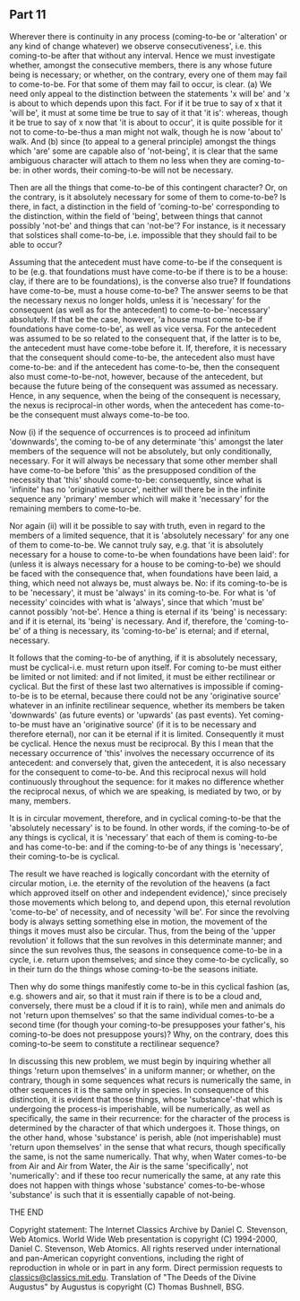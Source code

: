 ## Part 11

Wherever there is continuity in any process (coming-to-be or 'alteration' or any kind of change whatever) we observe consecutiveness', i.e.
this coming-to-be after that without any interval.
Hence we must investigate whether, amongst the consecutive members, there is any whose future being is necessary; or whether, on the contrary, every one of them may fail to come-to-be.
For that some of them may fail to occur, is clear.
(a) We need only appeal to the distinction between the statements 'x will be' and 'x is about to which depends upon this fact.
For if it be true to say of x that it 'will be', it must at some time be true to say of it that 'it is': whereas, though it be true to say of x now that 'it is about to occur', it is quite possible for it not to come-to-be-thus a man might not walk, though he is now 'about to' walk.
And (b) since (to appeal to a general principle) amongst the things which 'are' some are capable also of 'not-being', it is clear that the same ambiguous character will attach to them no less when they are coming-to-be: in other words, their coming-to-be will not be necessary.

Then are all the things that come-to-be of this contingent character?
Or, on the contrary, is it absolutely necessary for some of them to come-to-be?
Is there, in fact, a distinction in the field of 'coming-to-be' corresponding to the distinction, within the field of 'being', between things that cannot possibly 'not-be' and things that can 'not-be'?
For instance, is it necessary that solstices shall come-to-be, i.e.
impossible that they should fail to be able to occur?

Assuming that the antecedent must have come-to-be if the consequent is to be (e.g.
that foundations must have come-to-be if there is to be a house: clay, if there are to be foundations), is the converse also true?
If foundations have come-to-be, must a house come-to-be?
The answer seems to be that the necessary nexus no longer holds, unless it is 'necessary' for the consequent (as well as for the antecedent) to come-to-be-'necessary' absolutely.
If that be the case, however, 'a house must come to-be if foundations have come-to-be', as well as vice versa.
For the antecedent was assumed to be so related to the consequent that, if the latter is to be, the antecedent must have come-tobe before it.
If, therefore, it is necessary that the consequent should come-to-be, the antecedent also must have come-to-be: and if the antecedent has come-to-be, then the consequent also must come-to-be-not, however, because of the antecedent, but because the future being of the consequent was assumed as necessary.
Hence, in any sequence, when the being of the consequent is necessary, the nexus is reciprocal-in other words, when the antecedent has come-to-be the consequent must always come-to-be too.

Now (i) if the sequence of occurrences is to proceed ad infinitum 'downwards', the coming to-be of any determinate 'this' amongst the later members of the sequence will not be absolutely, but only conditionally, necessary.
For it will always be necessary that some other member shall have come-to-be before 'this' as the presupposed condition of the necessity that 'this' should come-to-be: consequently, since what is 'infinite' has no 'originative source', neither will there be in the infinite sequence any 'primary' member which will make it 'necessary' for the remaining members to come-to-be.

Nor again (ii) will it be possible to say with truth, even in regard to the members of a limited sequence, that it is 'absolutely necessary' for any one of them to come-to-be.
We cannot truly say, e.g.
that 'it is absolutely necessary for a house to come-to-be when foundations have been laid': for (unless it is always necessary for a house to be coming-to-be) we should be faced with the consequence that, when foundations have been laid, a thing, which need not always be, must always be.
No: if its coming-to-be is to be 'necessary', it must be 'always' in its coming-to-be.
For what is 'of necessity' coincides with what is 'always', since that which 'must be' cannot possibly 'not-be'.
Hence a thing is eternal if its 'being' is necessary: and if it is eternal, its 'being' is necessary.
And if, therefore, the 'coming-to-be' of a thing is necessary, its 'coming-to-be' is eternal; and if eternal, necessary.

It follows that the coming-to-be of anything, if it is absolutely necessary, must be cyclical-i.e.
must return upon itself.
For coming to-be must either be limited or not limited: and if not limited, it must be either rectilinear or cyclical.
But the first of these last two alternatives is impossible if coming-to-be is to be eternal, because there could not be any 'originative source' whatever in an infinite rectilinear sequence, whether its members be taken 'downwards' (as future events) or 'upwards' (as past events).
Yet coming-to-be must have an 'originative source' (if it is to be necessary and therefore eternal), nor can it be eternal if it is limited.
Consequently it must be cyclical.
Hence the nexus must be reciprocal.
By this I mean that the necessary occurrence of 'this' involves the necessary occurrence of its antecedent: and conversely that, given the antecedent, it is also necessary for the consequent to come-to-be.
And this reciprocal nexus will hold continuously throughout the sequence: for it makes no difference whether the reciprocal nexus, of which we are speaking, is mediated by two, or by many, members.

It is in circular movement, therefore, and in cyclical coming-to-be that the 'absolutely necessary' is to be found.
In other words, if the coming-to-be of any things is cyclical, it is 'necessary' that each of them is coming-to-be and has come-to-be: and if the coming-to-be of any things is 'necessary', their coming-to-be is cyclical.

The result we have reached is logically concordant with the eternity of circular motion, i.e.
the eternity of the revolution of the heavens (a fact which approved itself on other and independent evidence),' since precisely those movements which belong to, and depend upon, this eternal revolution 'come-to-be' of necessity, and of necessity 'will be'.
For since the revolving body is always setting something else in motion, the movement of the things it moves must also be circular.
Thus, from the being of the 'upper revolution' it follows that the sun revolves in this determinate manner; and since the sun revolves thus, the seasons in consequence come-to-be in a cycle, i.e.
return upon themselves; and since they come-to-be cyclically, so in their turn do the things whose coming-to-be the seasons initiate.

Then why do some things manifestly come to-be in this cyclical fashion (as, e.g.
showers and air, so that it must rain if there is to be a cloud and, conversely, there must be a cloud if it is to rain), while men and animals do not 'return upon themselves' so that the same individual comes-to-be a second time (for though your coming-to-be presupposes your father's, his coming-to-be does not presuppose yours)?
Why, on the contrary, does this coming-to-be seem to constitute a rectilinear sequence?

In discussing this new problem, we must begin by inquiring whether all things 'return upon themselves' in a uniform manner; or whether, on the contrary, though in some sequences what recurs is numerically the same, in other sequences it is the same only in species.
In consequence of this distinction, it is evident that those things, whose 'substance'-that which is undergoing the process-is imperishable, will be numerically, as well as specifically, the same in their recurrence: for the character of the process is determined by the character of that which undergoes it.
Those things, on the other hand, whose 'substance' is perish, able (not imperishable) must 'return upon themselves' in the sense that what recurs, though specifically the same, is not the same numerically.
That why, when Water comes-to-be from Air and Air from Water, the Air is the same 'specifically', not 'numerically': and if these too recur numerically the same, at any rate this does not happen with things whose 'substance' comes-to-be-whose 'substance' is such that it is essentially capable of not-being.

THE END

Copyright statement: The Internet Classics Archive by Daniel C. Stevenson, Web Atomics.
World Wide Web presentation is copyright (C) 1994-2000, Daniel C. Stevenson, Web Atomics.
All rights reserved under international and pan-American copyright conventions, including the right of reproduction in whole or in part in any form.
Direct permission requests to classics@classics.mit.edu.
Translation of "The Deeds of the Divine Augustus" by Augustus is copyright (C) Thomas Bushnell, BSG.

